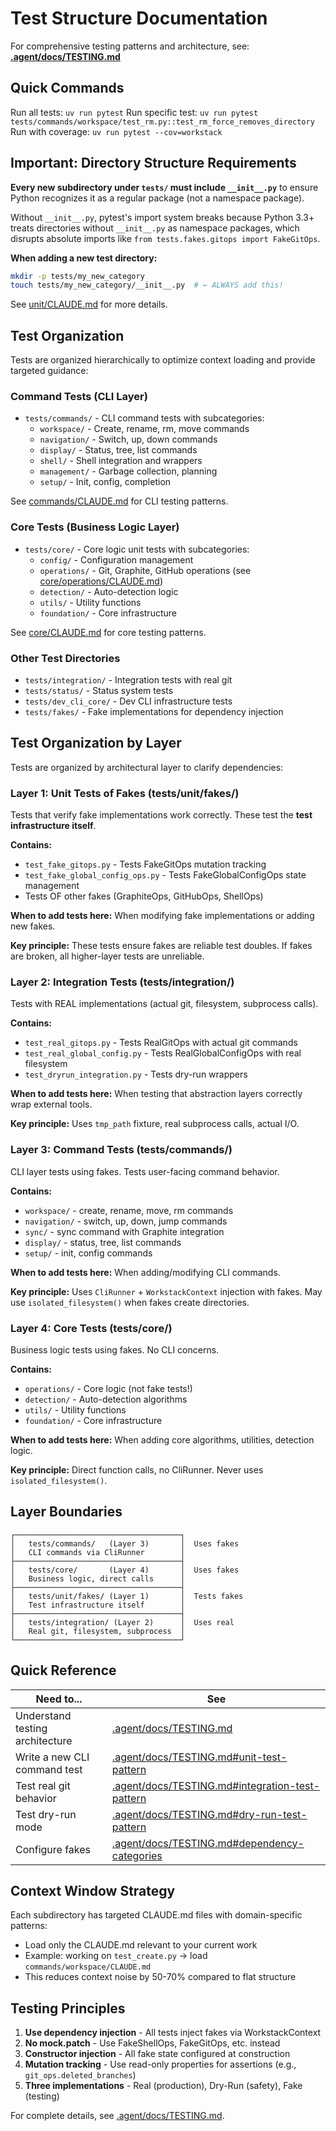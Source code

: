 # Test Structure Documentation

For comprehensive testing patterns and architecture, see:
**[.agent/docs/TESTING.md](../.agent/docs/TESTING.md)**

## Quick Commands

Run all tests: `uv run pytest`
Run specific test: `uv run pytest tests/commands/workspace/test_rm.py::test_rm_force_removes_directory`
Run with coverage: `uv run pytest --cov=workstack`

## Important: Directory Structure Requirements

**Every new subdirectory under `tests/` must include `__init__.py`** to ensure Python recognizes it as a regular package (not a namespace package).

Without `__init__.py`, pytest's import system breaks because Python 3.3+ treats directories without `__init__.py` as namespace packages, which disrupts absolute imports like `from tests.fakes.gitops import FakeGitOps`.

**When adding a new test directory:**

```bash
mkdir -p tests/my_new_category
touch tests/my_new_category/__init__.py  # ← ALWAYS add this!
```

See [unit/CLAUDE.md](unit/CLAUDE.md#directory-structure) for more details.

## Test Organization

Tests are organized hierarchically to optimize context loading and provide targeted guidance:

### Command Tests (CLI Layer)

- `tests/commands/` - CLI command tests with subcategories:
  - `workspace/` - Create, rename, rm, move commands
  - `navigation/` - Switch, up, down commands
  - `display/` - Status, tree, list commands
  - `shell/` - Shell integration and wrappers
  - `management/` - Garbage collection, planning
  - `setup/` - Init, config, completion

See [commands/CLAUDE.md](commands/CLAUDE.md) for CLI testing patterns.

### Core Tests (Business Logic Layer)

- `tests/core/` - Core logic unit tests with subcategories:
  - `config/` - Configuration management
  - `operations/` - Git, Graphite, GitHub operations (see [core/operations/CLAUDE.md](core/operations/CLAUDE.md))
  - `detection/` - Auto-detection logic
  - `utils/` - Utility functions
  - `foundation/` - Core infrastructure

See [core/CLAUDE.md](core/CLAUDE.md) for core testing patterns.

### Other Test Directories

- `tests/integration/` - Integration tests with real git
- `tests/status/` - Status system tests
- `tests/dev_cli_core/` - Dev CLI infrastructure tests
- `tests/fakes/` - Fake implementations for dependency injection

## Test Organization by Layer

Tests are organized by architectural layer to clarify dependencies:

### Layer 1: Unit Tests of Fakes (tests/unit/fakes/)

Tests that verify fake implementations work correctly. These test the **test infrastructure itself**.

**Contains:**

- `test_fake_gitops.py` - Tests FakeGitOps mutation tracking
- `test_fake_global_config_ops.py` - Tests FakeGlobalConfigOps state management
- Tests OF other fakes (GraphiteOps, GitHubOps, ShellOps)

**When to add tests here:** When modifying fake implementations or adding new fakes.

**Key principle:** These tests ensure fakes are reliable test doubles. If fakes are broken, all higher-layer tests are unreliable.

### Layer 2: Integration Tests (tests/integration/)

Tests with REAL implementations (actual git, filesystem, subprocess calls).

**Contains:**

- `test_real_gitops.py` - Tests RealGitOps with actual git commands
- `test_real_global_config.py` - Tests RealGlobalConfigOps with real filesystem
- `test_dryrun_integration.py` - Tests dry-run wrappers

**When to add tests here:** When testing that abstraction layers correctly wrap external tools.

**Key principle:** Uses `tmp_path` fixture, real subprocess calls, actual I/O.

### Layer 3: Command Tests (tests/commands/)

CLI layer tests using fakes. Tests user-facing command behavior.

**Contains:**

- `workspace/` - create, rename, move, rm commands
- `navigation/` - switch, up, down, jump commands
- `sync/` - sync command with Graphite integration
- `display/` - status, tree, list commands
- `setup/` - init, config commands

**When to add tests here:** When adding/modifying CLI commands.

**Key principle:** Uses `CliRunner` + `WorkstackContext` injection with fakes. May use `isolated_filesystem()` when fakes create directories.

### Layer 4: Core Tests (tests/core/)

Business logic tests using fakes. No CLI concerns.

**Contains:**

- `operations/` - Core logic (not fake tests!)
- `detection/` - Auto-detection algorithms
- `utils/` - Utility functions
- `foundation/` - Core infrastructure

**When to add tests here:** When adding core algorithms, utilities, detection logic.

**Key principle:** Direct function calls, no CliRunner. Never uses `isolated_filesystem()`.

## Layer Boundaries

```
┌─────────────────────────────────────┐
│   tests/commands/   (Layer 3)       │  Uses fakes
│   CLI commands via CliRunner        │
├─────────────────────────────────────┤
│   tests/core/       (Layer 4)       │  Uses fakes
│   Business logic, direct calls      │
├─────────────────────────────────────┤
│   tests/unit/fakes/ (Layer 1)       │  Tests fakes
│   Test infrastructure itself        │
├─────────────────────────────────────┤
│   tests/integration/ (Layer 2)      │  Uses real
│   Real git, filesystem, subprocess  │
└─────────────────────────────────────┘
```

## Quick Reference

| Need to...                      | See                                                                                                   |
| ------------------------------- | ----------------------------------------------------------------------------------------------------- |
| Understand testing architecture | [.agent/docs/TESTING.md](../.agent/docs/TESTING.md)                                                   |
| Write a new CLI command test    | [.agent/docs/TESTING.md#unit-test-pattern](../.agent/docs/TESTING.md#unit-test-pattern)               |
| Test real git behavior          | [.agent/docs/TESTING.md#integration-test-pattern](../.agent/docs/TESTING.md#integration-test-pattern) |
| Test dry-run mode               | [.agent/docs/TESTING.md#dry-run-test-pattern](../.agent/docs/TESTING.md#dry-run-test-pattern)         |
| Configure fakes                 | [.agent/docs/TESTING.md#dependency-categories](../.agent/docs/TESTING.md#dependency-categories)       |

## Context Window Strategy

Each subdirectory has targeted CLAUDE.md files with domain-specific patterns:

- Load only the CLAUDE.md relevant to your current work
- Example: working on `test_create.py` → load `commands/workspace/CLAUDE.md`
- This reduces context noise by 50-70% compared to flat structure

## Testing Principles

1. **Use dependency injection** - All tests inject fakes via WorkstackContext
2. **No mock.patch** - Use FakeShellOps, FakeGitOps, etc. instead
3. **Constructor injection** - All fake state configured at construction
4. **Mutation tracking** - Use read-only properties for assertions (e.g., `git_ops.deleted_branches`)
5. **Three implementations** - Real (production), Dry-Run (safety), Fake (testing)

For complete details, see [.agent/docs/TESTING.md](../.agent/docs/TESTING.md).
